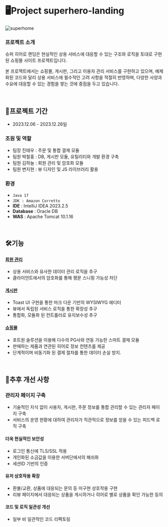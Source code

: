 # 🖥Project superhero-landing
![superhome](https://github.com/Sonnet-Songbird/superhero-landing/assets/148945962/e7982ef5-7fb0-4f03-9007-91b33180092b)

### 프로젝트 소개
슈퍼 히어로 랜딩은 현실적인 상용 서비스에 대응할 수 있는 구조와 로직을 토대로 구현된 쇼핑몰 사이트 프로젝트입니다. 

본 프로젝트에서는 쇼핑몰, 게시판, 그리고 이용자 관리 서비스를 구현하고 있으며, 예제화된 코드와 달리 상용 서비스에 필수적인 고려 사항을 적절히 반영하며, 다양한 사양과 수요에 대응할 수 있는 경험을 쌓는 것에 중점을 두고 있습니다.

<br>

## 📝프로젝트 기간
* 2023.12.06 - 2023.12.26일

 ### 조원 및 역할
 - 팀장 진태우 : 주문 및 통합 결제 모듈
 - 팀원 박철홍 : DB, 게시판 모듈, 유틸리티와 개발 환경 구축
 - 팀원 김하늘 : 회원 관리 및 암호화 모듈
 - 팀원 변지현 : 뷰 디자인 및 JS 라이브러리 활용

### 환경
- `Java 17`
- `JDK : Amazon Corretto`
- **IDE** : IntelliJ IDEA 2023.2.5
- **Database** : Oracle DB
- **WAS** : Apache Tomcat 10.1.16

<br>

## 🛠기능
#### <a href="https://github.com/Sonnet-Songbird/superhero-landing/tree/main/web/src/main/java/com/member" > 회원 관리 </a>
- 상용 서비스와 유사한 데이터 관리 로직을 추구
- 클라이언트에서의 암호화를 통해 평문 스니핑 가능성 차단

#### <a href="https://github.com/" > 게시판 </a>
- Toast UI 구현을 통한 마크 다운 기반의 WYSIWYG 에디터
- 뷰에서 독립된 서비스 로직을 통한 확장성 추구
- 통합화, 모듈화 된 컨트롤러로 유지보수성 추구 

#### <a href="https://github.com/Sonnet-Songbird/superhero-landing/tree/main/web/src/main/java/com/shop" > 쇼핑몰 </a>
- 포트원 솔루션을 이용해 다수의 PG사와 연동 가능한 스마트 결제 모듈
- 판매하는 제품과 연관된 히어로 정보 컨텐츠를 제공
- 단계적이며 비동기화 된 결제 절차를 통한 데이터 손실 방지.
<br>


## 🚀추후 개선 사항
### 관리자 페이지 구축
- 기술적인 지식 없이 사용자, 게시판, 주문 정보를 통합 관리할 수 있는 관리자 페이지 구축
- 서비스의 운영 현황에 대하여 관리자가 직관적으로 정보를 얻을 수 있는 피드백 로직 구축 

#### 더욱 현실적인 보안성
- 로그인 통신에 TLS/SSL 적용
- 개인화된 소금값을 이용한 서버단에서의 해쉬화
- 세션ID 기반의 인증

#### 유저 상호작용 확장
- 환불/교환, 상품에 대응되는 문의 등 미구현 상호작용 구현 
- 리뷰 페이지에서 대응되는 상품을 게시하거나 히어로 별로 상품을 확인 가능한 등의

#### 코드 및 로직 일관성 개선
- 일부 비 일관적인 코드 리펙토링